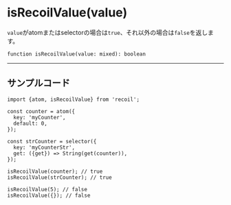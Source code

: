# isRecoilValue(value)

`value`がatomまたはselectorの場合は`true`、それ以外の場合は`false`を返します。

```React
function isRecoilValue(value: mixed): boolean
```

***

## サンプルコード

```React
import {atom, isRecoilValue} from 'recoil';

const counter = atom({
  key: 'myCounter',
  default: 0,
});

const strCounter = selector({
  key: 'myCounterStr',
  get: ({get}) => String(get(counter)),
});

isRecoilValue(counter); // true
isRecoilValue(strCounter); // true

isRecoilValue(5); // false
isRecoilValue({}); // false
```
